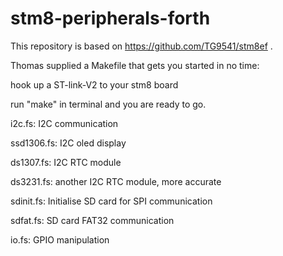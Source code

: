 # stm8-peripherals-forth

This repository is based on https://github.com/TG9541/stm8ef .

Thomas supplied a Makefile that gets you started in no time:

   hook up a ST-link-V2 to your stm8 board
  
   run "make" in terminal and you are ready to go.
  
  
i2c.fs: I2C communication

ssd1306.fs: I2C oled display

ds1307.fs: I2C RTC module

ds3231.fs: another I2C RTC module, more accurate

sdinit.fs: Initialise SD card for SPI communication

sdfat.fs: SD card FAT32 communication

io.fs:   GPIO manipulation
 
